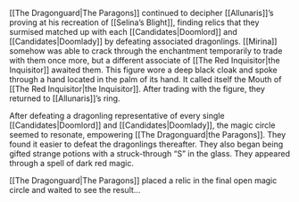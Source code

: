 [[The Dragonguard|The Paragons]] continued to decipher [[Allunaris]]’s proving at his recreation of [[Selina’s Blight]], finding relics that they surmised matched up with each [[Candidates|Doomlord]] and [[Candidates|Doomlady]] by defeating associated dragonlings. [[Mirina]] somehow was able to crack through the enchantment temporarily to trade with them once more, but a different associate of [[The Red Inquisitor|the Inquisitor]] awaited them. This figure wore a deep black cloak and spoke through a hand located in the palm of its hand. It called itself the Mouth of [[The Red Inquisitor|the Inquisitor]]. After trading with the figure, they returned to [[Allunaris]]’s ring. 

After defeating a dragonling representative of every single [[Candidates|Doomlord]] and [[Candidates|Doomlady]], the magic circle seemed to resonate, empowering [[The Dragonguard|the Paragons]]. They found it easier to defeat the dragonlings thereafter. They also began being gifted strange potions with a struck-through “S” in the glass. They appeared through a spell of dark red magic. 

[[The Dragonguard|The Paragons]] placed a relic in the final open magic circle and waited to see the result… 